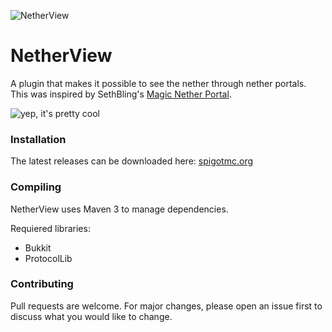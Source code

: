 ![NetherView](https://i.imgur.com/XxMX4D3.png)
# NetherView
A plugin that makes it possible to see the nether through nether portals.  
This was inspired by SethBling's [Magic Nether Portal](https://www.youtube.com/watch?v=xewQL6CkMWI).

![yep, it's pretty cool](https://i.imgur.com/TmaIGqw.gif)

### Installation
The latest releases can be downloaded here: [spigotmc.org](https://www.spigotmc.org/resources/nether-view.78885/)

### Compiling
NetherView uses Maven 3 to manage dependencies.

Requiered libraries:
- Bukkit
- ProtocolLib

### Contributing

Pull requests are welcome. For major changes, please open an issue first to discuss what you would like to change.

